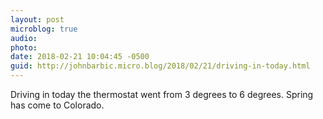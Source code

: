```yaml
---
layout: post
microblog: true
audio: 
photo: 
date: 2018-02-21 10:04:45 -0500
guid: http://johnbarbic.micro.blog/2018/02/21/driving-in-today.html
---
```

Driving in today the thermostat went from 3 degrees to 6 degrees.  Spring has come to Colorado.
